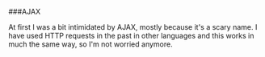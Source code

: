 ###AJAX

At first I was a bit intimidated by AJAX, mostly because it's a scary name.
I have used HTTP requests in the past in other languages and this works in much the same way, so I'm not worried anymore.
